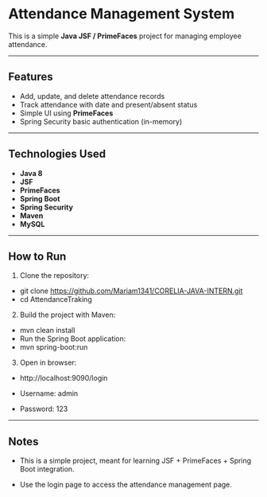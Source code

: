 # Attendance Management System

This is a simple **Java JSF / PrimeFaces** project for managing employee attendance.

---

## Features

- Add, update, and delete attendance records
- Track attendance with date and present/absent status
- Simple UI using **PrimeFaces**
- Spring Security basic authentication (in-memory)

---

## Technologies Used

- **Java 8**
- **JSF**
- **PrimeFaces**
- **Spring Boot**
- **Spring Security**
- **Maven**
- **MySQL**

---

## How to Run

1. Clone the repository:
   
- git clone https://github.com/Mariam1341/CORELIA-JAVA-INTERN.git
- cd AttendanceTraking

2. Build the project with Maven:
- mvn clean install
- Run the Spring Boot application:
- mvn spring-boot:run


3. Open in browser:

- http://localhost:9090/login

- Username: admin
- Password: 123

---

## Notes

- This is a simple project, meant for learning JSF + PrimeFaces + Spring Boot integration.

- Use the login page to access the attendance management page.

